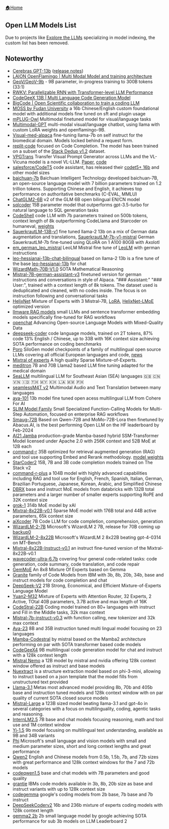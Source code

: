 [🏠Home](README.md)

## Open LLM Models List

Due to projects like [Explore the LLMs](https://llm.extractum.io/) specializing in model indexing, the custom list has been removed.


## Noteworthy

- [Cerebras GPT-13b](https://huggingface.co/cerebras) ([release notes](https://www.cerebras.net/blog/cerebras-gpt-a-family-of-open-compute-efficient-large-language-models/))
- [LAION OpenFlamingo | Multi Modal Model and training architecture](https://github.com/mlfoundations/open_flamingo)
- [GeoV/GeoV-9b](https://huggingface.co/GeoV/GeoV-9b) - 9B parameter, in-progress training to 300B tokens (33:1)
- [RWKV: Parallelizable RNN with Transformer-level LLM Performance](https://github.com/BlinkDL/RWKV-LM)
- [CodeGeeX 13B | Multi Language Code Generation Model](https://huggingface.co/spaces/THUDM/CodeGeeX)
- [BigCode | Open Scientific collaboration to train a coding LLM](https://huggingface.co/bigcode)
- [MOSS by Fudan University](https://github.com/OpenLMLab/MOSS) a 16b Chinese/English custom foundational model with additional models fine tuned on sft and plugin usage
- [mPLUG-Owl](https://github.com/X-PLUG/mPLUG-Owl) Multimodal finetuned model for visual/language tasks
- [Multimodal-GPT](https://github.com/open-mmlab/Multimodal-GPT) multi-modal visual/language chatbot, using llama with custom LoRA weights and openflamingo-9B.
- [Visual-med-alpaca](https://github.com/cambridgeltl/visual-med-alpaca) fine-tuning llama-7b on self instruct for the biomedical domain. Models locked behind a request form.
- [replit-code](https://huggingface.co/replit/) focused on Code Completion. The model has been trained on a subset of the [Stack Dedup v1.2](https://arxiv.org/abs/2211.15533) dataset.
- [VPGTrans](https://vpgtrans.github.io/) Transfer Visual Prompt Generator across LLMs and the VL-Vicuna model is a novel VL-LLM. [Paper](https://arxiv.org/abs/2305.01278), [code](https://github.com/VPGTrans/VPGTrans)
- [salesforce/CodeT5](https://github.com/salesforce/codet5) code assistant, has released their [codet5+ 16b](https://huggingface.co/Salesforce/codet5p-16b) and other model sizes
- [baichuan-7b](https://github.com/baichuan-inc/baichuan-7B) Baichuan Intelligent Technology developed baichuan-7B, an open-source language model with 7 billion parameters trained on 1.2 trillion tokens. Supporting Chinese and English, it achieves top performance on authoritative benchmarks (C-EVAL, MMLU)
- [ChatGLM2-6B](https://github.com/THUDM/ChatGLM2-6B) v2 of the GLM 6B open bilingual EN/CN model
- [sqlcoder](https://github.com/defog-ai/sqlcoder) 15B parameter model that outperforms gpt-3.5-turbo for natural language to SQL generation tasks
- [CodeShell](https://github.com/WisdomShell/codeshell/blob/main/README_EN.md) code LLM with 7b parameters trained on 500b tokens, context length of 8k outperforming CodeLlama and Starcoder on humaneval, [weights](https://huggingface.co/WisdomShell/CodeShell)
- [SauerkrautLM-13B-v1](https://huggingface.co/VAGOsolutions/SauerkrautLM-13b-v1) fine tuned llama-2 13b on a mix of German data augmentation and translations, [SauerkrautLM-7b-v1-mistral](https://huggingface.co/VAGOsolutions/SauerkrautLM-7b-v1-mistral) German SauerkrautLM-7b fine-tuned using QLoRA on 1 A100 80GB with Axolotl
- [em_german_leo_mistral](https://huggingface.co/jphme/em_german_leo_mistral) LeoLM Mistral fine tune of [LeoLM](https://huggingface.co/LeoLM/leo-hessianai-13b) with german instructions
- [leo-hessianai-13b-chat-bilingual](https://huggingface.co/LeoLM/leo-hessianai-13b-chat-bilingual) based on llama-2 13b is a fine tune of the base [leo-hessianai-13b](https://huggingface.co/LeoLM/leo-hessianai-13b) for chat
- [WizardMath-70B-V1.0](https://huggingface.co/WizardLM/WizardMath-70B-V1.0) SOTA Mathematical Reasoning
- [Mistral-7B-german-assistant-v3](https://huggingface.co/flozi00/Mistral-7B-german-assistant-v3) finetuned version for german instructions and conversations in style of Alpaca. "### Assistant:" "### User:", trained with a context length of 8k tokens. The dataset used is deduplicated and cleaned, with no codes inside. The focus is on instruction following and conversational tasks
- [HelixNet](https://huggingface.co/migtissera/HelixNet) Mixture of Experts with 3 Mistral-7B, [LoRA](https://huggingface.co/rhysjones/HelixNet-LMoE-Actor), [HelixNet-LMoE](https://huggingface.co/rhysjones/HelixNet-LMoE-6.0bpw-h6-exl2) optimized version
- [llmware RAG models](https://huggingface.co/llmware) small LLMs and sentence transformer embedding models specifically fine-tuned for RAG workflows
- [openchat](https://github.com/imoneoi/openchat) Advancing Open-source Language Models with Mixed-Quality Data
- [deepseek-coder](https://github.com/deepseek-ai/DeepSeek-Coder) code language models, trained on 2T tokens, 87% code 13% English / Chinese, up to 33B with 16K context size achieving SOTA performance on coding benchmarks
- [Poro](https://huggingface.co/LumiOpen/Poro-34B) SiloGen model checkpoints of a family of multilingual open source LLMs covering all official European languages and code, [news](https://joinup.ec.europa.eu/collection/open-source-observatory-osor/news/new-open-source-ai-model-poro-challenges-french-mistral)
- [Mixtral of experts](https://mistral.ai/news/mixtral-of-experts/) A high quality Sparse Mixture-of-Experts.
- [meditron](https://github.com/epfLLM/meditron) 7B and 70B Llama2 based LLM fine tuning adapted for the medical domain
- [SeaLLM](https://huggingface.co/SeaLLMs/SeaLLM-7B-v2) multilingual LLM for Southeast Asian (SEA) languages 🇬🇧 🇨🇳 🇻🇳 🇮🇩 🇹🇭 🇲🇾 🇰🇭 🇱🇦 🇲🇲 🇵🇭
- [seamlessM4T v2](https://huggingface.co/docs/transformers/en/model_doc/seamless_m4t_v2) Multimodal Audio and Text Translation between many languages
- [aya-101](https://huggingface.co/CohereForAI/aya-101) 13b model fine tuned open acess multilingual LLM from Cohere For AI
- [SLIM Model Family](https://huggingface.co/llmware) Small Specialized Function-Calling Models for Multi-Step Automation, focused on enterprise RAG workflows
- [Smaug-72B](https://huggingface.co/abacusai/Smaug-72B-v0.1) Based on Qwen-72B and MoMo-72B-Lora then finetuned by Abacus.AI, is the best performing Open LLM on the HF leaderboard by Feb-2024
- [AI21 Jamba](https://huggingface.co/ai21labs/Jamba-v0.1) production-grade Mamba-based hybrid SSM-Transformer Model licensed under Apache 2.0 with 256K context and 52B MoE at 12B each
- [command-r](https://www.maginative.com/article/cohere-launches-command-r-scalable-ai-model-for-enterprise-rag-and-tool-use/) 35B optimized for retrieval augmented generation (RAG) and tool use supporting Embed and Rerank methodology. [model weights](https://huggingface.co/CohereForAI/c4ai-command-r-v01)
- [StarCoder2](https://huggingface.co/bigcode/starcoder2-15b) 15B, 7B and 3B code completion models trained on The Stack v2
- [command-r-plus](https://huggingface.co/CohereForAI/c4ai-command-r-plus) a 104B model with highly advanced capabilities including RAG and tool use for English, French, Spanish, Italian, German, Brazilian Portuguese, Japanese, Korean, Arabic, and Simplified Chinese
- [DBRX](https://huggingface.co/databricks/dbrx-base) base and instruct MoE models from databricks with 132B total parameters and a larger number of smaller experts supporting RoPE and 32K context size
- [grok-1](https://huggingface.co/xai-org/grok-1) 314b MoE model by xAI
- [Mixtral-8x22B-v0.1](https://huggingface.co/v2ray/Mixtral-8x22B-v0.1) Sparse MoE model with 176B total and 44B active parameters, 65k context size
- [aiXcoder](https://huggingface.co/aiXcoder/aixcoder-7b-base) 7B Code LLM for code completion, comprehension, generation
- [WizardLM-2-7B](https://huggingface.co/microsoft/WizardLM-2-7B) Microsoft's WizardLM 2 7B, release for 70B coming up [backup0](https://huggingface.co/lucyknada/microsoft_WizardLM-2-7B)
- [WizardLM-2-8x22B](https://huggingface.co/alpindale/WizardLM-2-8x22B) Microsoft's WizardLM 2 8x22B beating gpt-4-0314 on MT-Bench
- [Mixtral-8x22B-Instruct-v0.1](https://huggingface.co/mistralai/Mixtral-8x22B-Instruct-v0.1) an instruct fine-tuned version of the Mixtral-8x22B-v0.1
- [wavecoder-ultra-6.7b](https://huggingface.co/microsoft/wavecoder-ultra-6.7b) covering four general code-related tasks: code generation, code summary, code translation, and code repair
- [GemMoE](https://huggingface.co/Crystalcareai/GemMoE-Base-Random) An 8x8 Mixture Of Experts based on Gemma
- [Granite](https://huggingface.co/ibm-granite) family of Code Models from IBM with 3b, 8b, 20b, 34b, base and instruct models for code completion and chat
- [DeepSeek-V2](https://github.com/deepseek-ai/DeepSeek-V2#2-model-downloads) 21B Strong, Economical, and Efficient Mixture-of-Experts Language Model
- [Yuan2-M32](https://huggingface.co/IEITYuan/Yuan2-M32-hf) Mixture of Experts with Attention Router, 32 Experts, 2 Active, TOtal 40B parameters, 3.7B active and max length of 16K
- [CodeStral-22B](https://huggingface.co/mistralai/Codestral-22B-v0.1) Coding model trained on 80+ languages with instruct and Fill in the Middle tasks, 32k max context
- [Mistral-7b-instruct-v0.3](https://huggingface.co/mistralai/Mistral-7B-Instruct-v0.3) with function calling, new tokenizer and 32k max context
- [Aya-23](https://huggingface.co/CohereForAI/aya-23-35B) 8B and 35B instruction tuned multi lingual model focusing on 23 languages
- [Mamba-Codestral](https://huggingface.co/mistralai/Mamba-Codestral-7B-v0.1) by mistral based on the Mamba2 architecture performing on par with SOTA transformer based code models
- [CodeGeeX4](https://huggingface.co/THUDM/codegeex4-all-9b) 9B multilingual code generation model for chat and instruct with a 128k context length
- [Mistral Nemo](https://huggingface.co/mistralai/Mistral-Nemo-Instruct-2407) a 12B model by mistral and nvidia offering 128k context window offered as instruct and base models
- [Nuextract](https://huggingface.co/numind/NuExtract) is a structure extraction model based on phi-3-mini, allowing to instruct based on a json template that the model fills from unstructured text provided
- [Llama-3.1](https://ai.meta.com/blog/meta-llama-3-1/) Metas most advanced model providing 8b, 70b and 405b base and instruction tuned models and 128k context window with on par quality of current SOTA closed source models
- [Mistral-Large](https://huggingface.co/mistralai/Mistral-Large-Instruct-2407) a 123B sized model beating llama-3.1 and gpt-4o in several categories with a focus on multilinguality, coding, agentic tasks and reasoning.
- [InternLM2.5](https://huggingface.co/internlm/internlm2_5-7b-chat) 7B base and chat models focusing reasoning, math and tool use and 1M context window
- [Yi-1.5]([https://huggingface.co/01-ai/Yi-9B](https://huggingface.co/01-ai/Yi-1.5-34B-Chat)) 9b model focusing on multilingual text understanding, available as 9B and 34B variants
- [Phi](https://huggingface.co/collections/microsoft/phi-3-6626e15e9585a200d2d761e3) Microsoft's small language and vision models with small and medium parameter sizes, short and long context lengths and great performance
- [Qwen2](https://huggingface.co/collections/Qwen/qwen2-6659360b33528ced941e557f) English and Chinese models from 0.5b, 1.5b, 7b, and 72b sizes with great performance and 128k context windows for the 7 and 72b models
- [codeqwen1.5](https://huggingface.co/Qwen/CodeQwen1.5-7B) base and chat models with 7B parameters and good quality
- [grantie](https://huggingface.co/collections/ibm-granite/granite-code-models-6624c5cec322e4c148c8b330) IBMs code models available in 3b, 8b, 20b size as base and instruct variants with up to 128k context size
- [codegemma](https://huggingface.co/google/codegemma-7b) google's coding models from 2b base, 7b base and 7b instruct
- [DeepSeekCoderv2](https://github.com/deepseek-ai/DeepSeek-Coder-V2?tab=readme-ov-file#2-model-downloads) 16b and 236b mixture of experts coding models with 128k context length
- [gemma2 2b](https://huggingface.co/bartowski/gemma-2-2b-it-GGUF) 2b small language model by google achieving SOTA performance for sub 3b models on LLM Leaderboard 2
